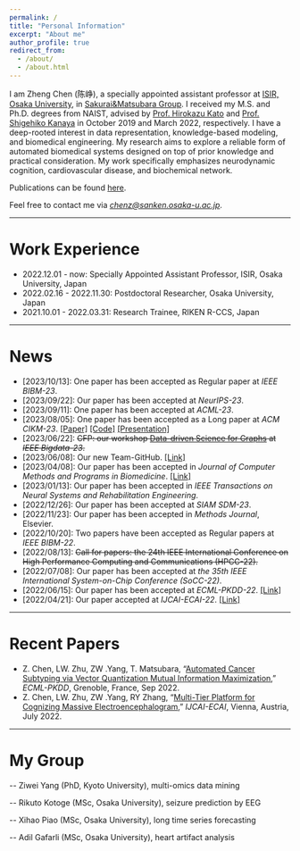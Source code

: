 ```yaml
---
permalink: /
title: "Personal Information"
excerpt: "About me"
author_profile: true
redirect_from: 
  - /about/
  - /about.html
---
```


I am Zheng Chen (陈峥), a specially appointed assistant professor at [ISIR, Osaka University](https://www.sanken.osaka-u.ac.jp/en/), in [Sakurai&Matsubara Group](https://www.dm.sanken.osaka-u.ac.jp).
I received my M.S. and Ph.D. degrees from NAIST, advised by [Prof. Hirokazu Kato](https://scholar.google.co.jp/citations?user=zlyaC60AAAAJ) and [Prof. Shigehiko Kanaya](https://scholar.google.co.jp/citations?hl=zh-CN&user=4Onx7zgAAAAJ) in October 2019 and March 2022, respectively. 
I have a deep-rooted interest in data representation, knowledge-based modeling, and biomedical engineering. My research aims to explore a reliable form of automated biomedical systems designed on top of prior knowledge and practical consideration. My work specifically emphasizes neurodynamic cognition, cardiovascular disease, and biochemical network.


Publications can be found [here](https://scholar.google.com/citations?user=571LAh4AAAAJ&hl=en).

Feel free to contact me via *chenz@sanken.osaka-u.ac.jp*.

****

Work Experience
======

* 2022.12.01 - now: Specially Appointed Assistant Professor, ISIR, Osaka University, Japan
* 2022.02.16 - 2022.11.30: Postdoctoral Researcher, Osaka University, Japan
* 2021.10.01 - 2022.03.31: Research Trainee, RIKEN R-CCS, Japan

****

News
======

* \[2023/10/13\]: One paper has been accepted as Regular paper at _IEEE BIBM-23_.
* \[2023/09/22\]: Our paper has been accepted at _NeurIPS-23_.
* \[2023/09/11\]: One paper has been accepted at _ACML-23_. 
* \[2023/08/05\]: One paper has been accepted as a Long paper at _ACM CIKM-23_. [[Paper]](https://dl.acm.org/doi/10.1145/3583780.3614970) [[Code]](https://github.com/yangziwei96/MoCLIM) [[Presentation]](https://youtu.be/26uYBmsyiLM)
* \[2023/06/22\]: <strike>CFP: our workshop [Data-driven Science for Graphs](https://aidatalab.github.io) at _IEEE Bigdata-23_.</strike>
* \[2023/06/08\]: Our new Team-GitHub. [[Link]](https://github.com/chenzRG)
* \[2023/04/08\]: Our paper has been accepted in _Journal of Computer Methods and Programs in Biomedicine_. [[Link]](https://www.sciencedirect.com/science/article/pii/S0169260723002080?dgcid=author)
* \[2023/01/13\]: Our paper has been accepted in _IEEE Transactions on Neural Systems and Rehabilitation Engineering_.
* \[2022/12/26\]: Our paper has been accepted at _SIAM SDM-23_.
* \[2022/11/23\]: Our paper has been accepted in _Methods Journal_, Elsevier. 
* \[2022/10/20\]: Two papers have been accepted as Regular papers at _IEEE BIBM-22_.
* \[2022/08/13\]: <strike>Call for papers: the 24th IEEE International Conference on High Performance Computing and Communications (HPCC-22).</strike>
* \[2022/07/08\]: Our paper has been accepted at _the 35th IEEE International System-on-Chip Conference (SoCC-22)_.
* \[2022/06/15\]: Our paper has been accepted at _ECML-PKDD-22_. [[Link]](https://arxiv.org/abs/2206.10801) 
* \[2022/04/21\]: Our paper accepted at _IJCAI-ECAI-22_. [[Link]](https://arxiv.org/abs/2204.09840)

****

Recent Papers
======
* Z. Chen, LW. Zhu, ZW .Yang, T. Matsubara, “[Automated Cancer Subtyping via Vector Quantization Mutual Information Maximization](https://arxiv.org/abs/2206.10801),” _ECML-PKDD_, Grenoble, France, Sep 2022.
* Z. Chen, LW. Zhu, ZW .Yang, RY Zhang, “[Multi-Tier Platform for Cognizing Massive Electroencephalogram](https://arxiv.org/abs/2204.09840),” _IJCAI-ECAI_, Vienna, Austria, July 2022.

****

My Group
======
-- Ziwei Yang (PhD, Kyoto University), multi-omics data mining

-- Rikuto Kotoge (MSc, Osaka University), seizure prediction by EEG

-- Xihao Piao (MSc, Osaka University), long time series forecasting 

-- Adil Gafarli (MSc, Osaka University), heart artifact analysis



